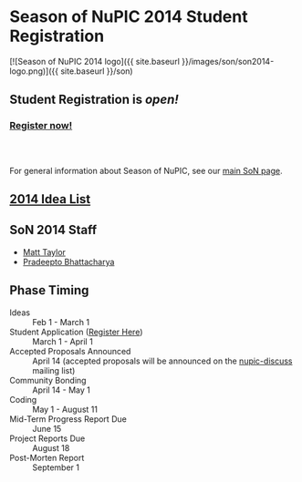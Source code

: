 
# Season of NuPIC 2014 Student Registration

[![Season of NuPIC 2014 logo]({{ site.baseurl }}/images/son/son2014-logo.png)]({{ site.baseurl }}/son)

## Student Registration is *open!*

### [Register now!](register.html)

<h2 id="countdown-label">
</h2>
<div id="countdown" align="center">
</div>
<br/>

For general information about Season of NuPIC, see our [main SoN page](../).

## [2014 Idea List](https://github.com/numenta/nupic/wiki/Season-of-NuPIC-2014-Idea-List)

## SoN 2014 Staff
- [Matt Taylor](mailto:matt@numenta.org)
- [Pradeepto Bhattacharya](mailto:pradeeptob@gmail.com)

## Phase Timing

<dl>
    <dt>Ideas</dt>
    <dd>Feb 1 - March 1</dd>
    <dt class="highlight">Student Application (<a href="register.html">Register Here</a>)</dt>
    <dd>March 1 - April 1</dd>
    <dt>Accepted Proposals Announced</dt>
    <dd>April 14 (accepted proposals will be announced on the <a href="{{ site.baseurl}}/lists">nupic-discuss</a> mailing list)</dd>
    <dt>Community Bonding</dt>
    <dd>April 14 - May 1</dd>
    <dt>Coding</dt>
    <dd>May 1 - August 11</dd>
    <dt>Mid-Term Progress Report Due</dt>
    <dd>June 15</dd>
    <dt>Project Reports Due</dt>
    <dd>August 18</dd>
    <dt>Post-Morten Report</dt>
    <dd>September 1</dd>
</dl>
